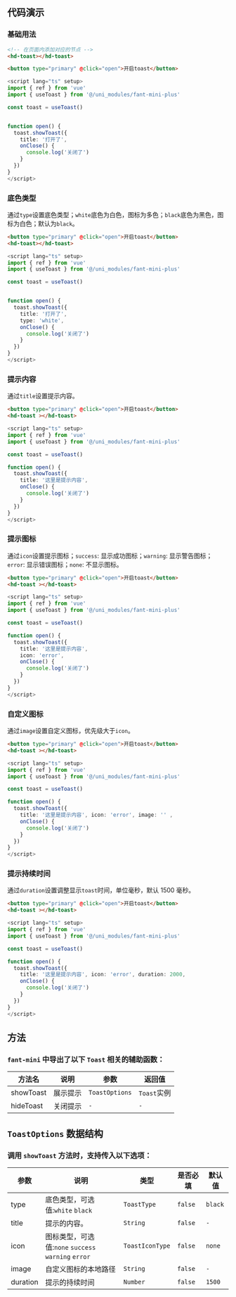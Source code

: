 
## 代码演示

### 基础用法

```html
<!-- 在页面内添加对应的节点 -->
<hd-toast></hd-toast>

<button type="primary" @click="open">开启toast</button>
```

``` ts
<script lang="ts" setup>
import { ref } from 'vue'
import { useToast } from '@/uni_modules/fant-mini-plus'

const toast = useToast()


function open() {
  toast.showToast({
    title: '打开了',
    onClose() {
      console.log('关闭了')
    }
  })
}
</script>

```


### 底色类型

通过`type`设置底色类型；`white`底色为白色，图标为多色；`black`底色为黑色，图标为白色；默认为`black`。

```html
<button type="primary" @click="open">开启toast</button>
<hd-toast></hd-toast>
```

``` ts
<script lang="ts" setup>
import { ref } from 'vue'
import { useToast } from '@/uni_modules/fant-mini-plus'

const toast = useToast()


function open() {
  toast.showToast({
    title: '打开了',
    type: 'white',
    onClose() {
      console.log('关闭了')
    }
  })
}
</script>

```


### 提示内容

通过`title`设置提示内容。

```html
<button type="primary" @click="open">开启toast</button>
<hd-toast ></hd-toast>
```

``` ts
<script lang="ts" setup>
import { ref } from 'vue'
import { useToast } from '@/uni_modules/fant-mini-plus'

const toast = useToast()

function open() {
  toast.showToast({
    title: '这里是提示内容',
    onClose() {
      console.log('关闭了')
    }
  })
}
</script>

```

### 提示图标

通过`icon`设置提示图标；`success`: 显示成功图标；`warning`: 显示警告图标；`error`: 显示错误图标；`none`: 不显示图标。

```html
<button type="primary" @click="open">开启toast</button>
<hd-toast ></hd-toast>
```

``` ts
<script lang="ts" setup>
import { ref } from 'vue'
import { useToast } from '@/uni_modules/fant-mini-plus'

const toast = useToast()

function open() {
  toast.showToast({
    title: '这里是提示内容',
    icon: 'error',
    onClose() {
      console.log('关闭了')
    }
  })
}
</script>

```


### 自定义图标

通过`image`设置自定义图标，优先级大于`icon`。

```html
<button type="primary" @click="open">开启toast</button>
<hd-toast ></hd-toast>
```

``` ts
<script lang="ts" setup>
import { ref } from 'vue'
import { useToast } from '@/uni_modules/fant-mini-plus'

const toast = useToast()

function open() {
  toast.showToast({
    title: '这里是提示内容', icon: 'error', image: '' ,
    onClose() {
      console.log('关闭了')
    }
  })
}
</script>

```

### 提示持续时间

通过`duration`设置调整显示`toast`时间，单位毫秒，默认 1500 毫秒。

```html
<button type="primary" @click="open">开启toast</button>
<hd-toast ></hd-toast>
```

``` ts
<script lang="ts" setup>
import { ref } from 'vue'
import { useToast } from '@/uni_modules/fant-mini-plus'

const toast = useToast()

function open() {
  toast.showToast({
    title: '这里是提示内容', icon: 'error', duration: 2000,
    onClose() {
      console.log('关闭了')
    }
  })
}
</script>

```


## 方法

### `fant-mini` 中导出了以下 `Toast` 相关的辅助函数：

| 方法名    | 说明     | 参数           | 返回值      |
| --------- | -------- | -------------- | ----------- |
| showToast | 展示提示 | `ToastOptions` | `Toast`实例 |
| hideToast | 关闭提示 | `-`            | `-`         |

## `ToastOptions` 数据结构

### 调用 `showToast` 方法时，支持传入以下选项：

| 参数     | 说明                                                | 类型            | 是否必填 | 默认值  |
| -------- | --------------------------------------------------- | --------------- | -------- | ------- |
| type     | 底色类型，可选值:`white` `black`                    | `ToastType`     | `false`  | `black` |
| title    | 提示的内容。                                        | `String`        | `false`  | `-`     |
| icon     | 图标类型，可选值:`none` `success` `warning` `error` | `ToastIconType` | `false`  | `none`  |
| image    | 自定义图标的本地路径                                | `String`        | `false`  | `-`  |
| duration | 提示的持续时间                                      | `Number`        | `false`  | `1500`  |
